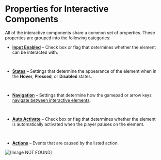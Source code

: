 # Properties for Interactive Components<a name="ui-editor-components-interactive-properties"></a>

All of the interactive components share a common set of properties\. These properties are grouped into the following categories:
+ [**Input Enabled**](ui-editor-components-interactive-properties-input.md) – Check box or flag that determines whether the element can be interacted with\.

   
+ [**States**](ui-editor-components-interactive-properties-states.md) – Settings that determine the appearance of the element when in the **Hover**, **Pressed**, or **Disabled** states\.

   
+ [**Navigation**](ui-editor-components-interactive-properties-navigation.md) – Settings that determine how the gamepad or arrow keys [navigate between interactive elements](ui-editor-components-firstfocus.md)\.

   
+ [**Auto Activate**](ui-editor-components-autoactivate.md) – Check box or flag that determines whether the element is automatically activated when the player pauses on the element\. 

   
+ [**Actions**](ui-editor-components-actions.md) – Events that are caused by the listed action\.

![\[Image NOT FOUND\]](http://docs.aws.amazon.com/lumberyard/latest/userguide/images/ui-editor-components-interactive.png)